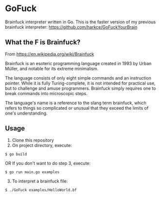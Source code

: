 # GoFuck
Brainfuck interpreter written in Go. This is the faster version of my previous brainfuck interpreter:
https://github.com/harkce/GoFuckYourBrain

## What the F is Brainfuck?
From https://en.wikipedia.org/wiki/Brainfuck

Brainfuck is an esoteric programming language created in 1993 by Urban Müller, and notable for its extreme minimalism.

The language consists of only eight simple commands and an instruction pointer. While it is fully Turing-complete, it is not intended for practical use, but to challenge and amuse programmers. Brainfuck simply requires one to break commands into microscopic steps.

The language's name is a reference to the slang term brainfuck, which refers to things so complicated or unusual that they exceed the limits of one's understanding.

## Usage
1. Clone this repository
2. On project directory, execute:
```
$ go build
```
OR
If you don't want to do step 3, execute:
```
$ go run main.go examples
```
3. To interpret a brainfuck file:
```
$ ./GoFuck examples/HelloWorld.bf
```
